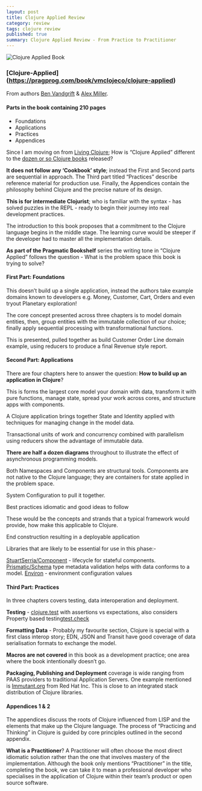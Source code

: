 ```yaml
---
layout: post
title: Clojure Applied Review
category: review
tags: clojure review
published: true
summary: Clojure Applied Review - From Practice to Practitioner 
---
```


![Clojure Applied Book](https://raw.githubusercontent.com/griffio/griffio.github.io/master/public/clojure_applied.jpg)

### [Clojure-Applied] (https://pragprog.com/book/vmclojeco/clojure-applied)

From authors [Ben Vandgrift](https://twitter.com/bvandgrift) & [Alex Miller](https://twitter.com/puredanger).

#### Parts in the book containing 210 pages

* Foundations
* Applications
* Practices
* Appendices

Since I am moving on from [Living Clojure](https://griffio.github.io/review/2015/05/02/Living-Clojure-Review/); How is “Clojure Applied” different to the [dozen or so Clojure books](http://clojure-doc.org/articles/ecosystem/books.html) released?

**It does not follow any ‘Cookbook’ style**; instead the First and Second parts are sequential in approach. The Third part titled “Practices” describe reference material for production use. Finally, the Appendices contain the philosophy behind Clojure and the precise nature of its design.

**This is for intermediate Clojurist**; who is familiar with the syntax - has solved puzzles in the REPL - ready to begin their journey into real development practices.

The introduction to this book proposes that a commitment to the Clojure language begins in the middle stage. The learning curve would be steeper if the developer had to master all the implementation details. 

**As part of the Pragmatic Bookshelf** series the writing tone in “Clojure Applied” follows the question - What is the problem space this book is trying to solve?

#### First Part: Foundations

This doesn’t build up a single application, instead the authors take example domains known to developers e.g. Money, Customer, Cart, Orders and even tryout Planetary exploration!

The core concept presented across three chapters is to model domain entities, then, group entities with the immutable collection of our choice; finally apply sequential processing with transformational functions.

This is presented, pulled together as build Customer Order Line domain example, using reducers to produce a final Revenue style report.

#### Second Part: Applications

There are four chapters here to answer the question:
**How to build up an application in Clojure**?

This is forms the largest core model your domain with data, transform it with pure functions, manage state, spread your work across cores, and structure apps with components. 

A Clojure application brings together State and Identity applied with techniques for managing change in the model data.

Transactional units of work and concurrency combined with parallelism using reducers show the advantage of immutable data. 

**There are half a dozen diagrams** throughout to illustrate the effect of asynchronous programming models.

Both Namespaces and Components are structural tools.
Components are not native to the Clojure language; they are containers for state applied in the problem space.

System Configuration to pull it together.

Best practices idiomatic and good ideas to follow

These would be the concepts and strands that a typical framework would provide, how make this applicable to Clojure. 

End construction resulting in a deployable application

Libraries that are likely to be essential for use in this phase:-

[StuartSerria/Component](https://github.com/stuartsierra/component) - lifecycle for stateful components.
[Prismatic/Schema](https://github.com/Prismatic/schema) type metadata validation helps with data conforms to a model.
[Environ](https://github.com/weavejester/environ) - environment  configuration values
#### Third Part: Practices
In three chapters covers testing, data interoperation and deployment.

**Testing** - [clojure.test](https://clojure.github.io/clojure/clojure.test-api.html) with assertions vs expectations, also considers Property based testing[test.check](https://github.com/clojure/test.check)  

**Formatting Data** - Probably my favourite section, Clojure is special with a first class interop story; EDN, JSON and Transit have good coverage of data serialisation formats to exchange the model. 

**Macros are not covered** in this book as a development practice; one area where the book intentionally doesn’t go.

**Packaging, Publishing and Deployment** coverage is wide ranging from PAAS providers to traditional Application Servers.
One example mentioned is [Immutant.org](http://immutant.org/) from Red Hat Inc. This is close to an integrated stack distribution of Clojure libraries.

#### Appendices 1 & 2
The appendices discuss the roots of Clojure influenced from LISP and the elements that make up the Clojure language. The process of “Practicing and Thinking” in Clojure is guided by core principles outlined in the second appendix.

**What is a Practitioner**?
A Practitioner will often choose the most direct idiomatic solution rather than the one that involves mastery of the implementation. Although the book only mentions “Practitioner” in the title, completing the book, we can take it to mean a professional developer who specialises in the application of Clojure within their team’s product or open source software.
